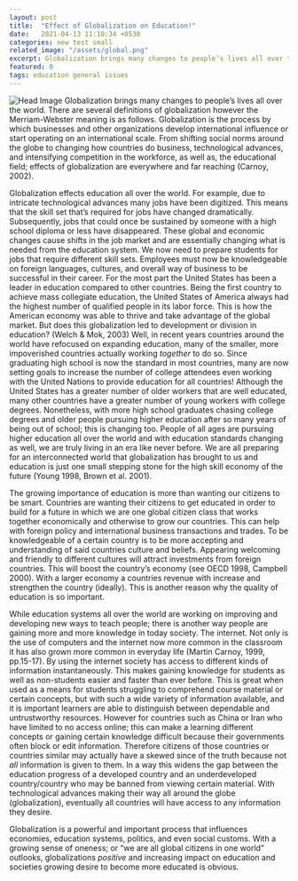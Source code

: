```yaml
---
layout: post
title:  "Effect of Globalization on Education!"
date:   2021-04-13 11:10:34 +0530
categories: new test small
related_image: "/assets/global.png"
excerpt: Globalization brings many changes to people’s lives all over the world. There are several definitions of globalization however...
featured: 0
tags: education general issues
---
```

![Head Image](/assets/global.png)
Globalization brings many changes to people’s lives all over the 
world. There are several definitions of globalization however the 
Merriam-Webster meaning is as follows. Globalization is the process by 
which businesses and other organizations develop international influence
 or start operating on an international scale. From shifting social 
norms around the globe to changing how countries do business, 
technological advances, and intensifying competition in the workforce, 
as well as, the educational field; effects of globalization are 
everywhere and far reaching (Carnoy, 2002).

Globalization effects education all over the world. For example, due 
to intricate technological advances many jobs have been digitized. This 
means that the skill set that’s required for jobs have changed 
dramatically. Subsequently, jobs that could once be sustained by someone
 with a high school diploma or less have disappeared. These global and 
economic changes cause shifts in the job market and are essentially 
changing what is needed from the education system. We now need to 
prepare students for jobs that require different skill sets. Employees 
must now be knowledgeable on foreign languages, cultures, and overall 
way of business to be successful in their career. For the most part the 
United States has been a leader in education compared to other 
countries. Being the first country to achieve mass collegiate education,
 the United States of America always had the highest number of qualified
 people in its labor force. This is how the American economy was able to
 thrive and take advantage of the global market. But does this 
globalization led to development or division in education? (Welch & 
Mok, 2003) Well, in recent years countries around the world have 
refocused on expanding education, many of the smaller, more impoverished
 countries actually working *together* to do so. Since graduating
 high school is now the standard in most countries, many are now setting
 goals to increase the number of college attendees even working with the
 United Nations to provide education for all countries! Although the 
United States has a greater number of older workers that are well 
educated, many other countries have a greater number of young workers 
with college degrees. Nonetheless, with more high school graduates 
chasing college degrees and older people pursuing higher education after
 so many years of being out of school; this is changing too. People of 
all ages are pursuing higher education all over the world and with 
education standards changing as well, we are truly living in an era like
 never before. We are all preparing for an interconnected world that 
globalization has brought to us and education is just one small stepping
 stone for the high skill economy of the future (Young 1998, Brown et 
al. 2001).

The growing importance of education is more than wanting our 
citizens to be smart. Countries are wanting their citizens to get 
educated in order to build for a future in which we are one global 
citizen class that works together economically and otherwise to grow our
 countries. This can help with foreign policy and international business
 transactions and trades. To be knowledgeable of a certain country is to
 be more accepting and understanding of said countries culture and 
beliefs. Appearing welcoming and friendly to different cultures will 
attract investments from foreign countries. This will boost the 
country’s economy (see OECD 1998, Campbell 2000). With a larger economy a
 countries revenue with increase and strengthen the country (ideally). 
This is another reason why the quality of education is so important.

While education systems all over the world are working on 
improving and developing new ways to teach people; there is another way 
people are gaining more and more knowledge in today society. The 
internet. Not only is the use of computers and the internet now more 
common in the classroom it has also grown more common in everyday life 
(Martin Carnoy, 1999, pp.15-17). By using the internet society has 
access to different kinds of information instantaneously. This makes 
gaining knowledge for students as well as non-students easier and faster
 than ever before. This is great when used as a means for students 
struggling to comprehend course material or certain concepts, but with 
such a wide variety of information available, and it is important 
learners are able to distinguish between dependable and untrustworthy 
resources. However for countries such as China or Iran who have limited 
to no access online; this can make a learning different concepts or 
gaining certain knowledge difficult because their governments often 
block or edit information. Therefore citizens of those countries or 
countries similar may actually have a skewed since of the truth because 
not *all* information is given to them. In a way this widens the 
gap between the education progress of a developed country and an 
underdeveloped country/country who may be banned from viewing certain 
material. With technological advances making their way all around the 
globe (globalization), eventually all countries will have access to any 
information they desire.

Globalization is a powerful and important process that influences
 economies, education systems, politics, and even social customs. With a
 growing sense of oneness; or “we are all global citizens in one world” 
outlooks, globalizations *positive* and increasing impact on education and societies growing desire to become more educated is obvious.